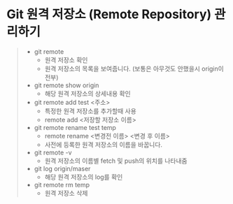 # Git 원격 저장소 (Remote Repository) 관리하기

> * git remote
>   * 원격 저장소 확인
>   * 원격 저장소의 목록을 보여줍니다. (보통은 아무것도 안했을시 origin이 전부)
> * git remote show origin
>   * 해당 원격 저장소의 상세내용 확인
> * git remote add test <주소>
>   * 특정한 원격 저장소를 추가할때 사용
>   * remote add <저장할 저장소 이름>
> * git remote rename test temp
>   * remote rename <변경전 이름> <변경 후 이름>
>   * 사전에 등록한 원격 저장소의 이름을 바꿉니다.
> * git remote -v
>   * 원격 저장소의 이름별 fetch 및 push의 위치를 나타내줌
> * git log origin/maser
>   * 해당 원격 저장소의 log를 확인
> * git remote rm temp
>   * 원격 저장소 삭제